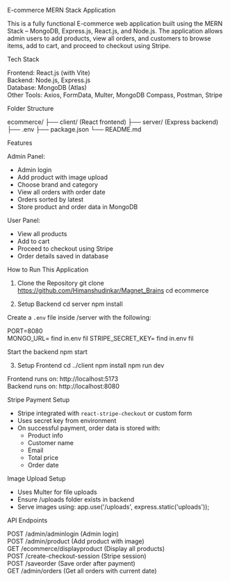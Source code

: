 E-commerce MERN Stack Application

This is a fully functional E-commerce web application built using the MERN Stack – MongoDB, Express.js, React.js, and Node.js. The application allows admin users to add products, view all orders, and customers to browse items, add to cart, and proceed to checkout using Stripe.

Tech Stack

Frontend: React.js (with Vite)  
Backend: Node.js, Express.js  
Database: MongoDB (Atlas)  
Other Tools: Axios, FormData, Multer, MongoDB Compass, Postman, Stripe

Folder Structure

ecommerce/
├── client/ (React frontend)
├── server/ (Express backend)
├── .env
├── package.json
└── README.md

Features

Admin Panel:
- Admin login
- Add product with image upload
- Choose brand and category
- View all orders with order date
- Orders sorted by latest
- Store product and order data in MongoDB

User Panel:
- View all products
- Add to cart
- Proceed to checkout using Stripe
- Order details saved in database

How to Run This Application

1. Clone the Repository
git clone https://github.com/Himanshudinkar/Magnet_Brains
cd ecommerce

2. Setup Backend
cd server
npm install

Create a `.env` file inside /server with the following:

PORT=8080  
MONGO_URL= find in.env fil
STRIPE_SECRET_KEY= find in.env fil

Start the backend
npm start

3. Setup Frontend
cd ../client
npm install
npm run dev

Frontend runs on: http://localhost:5173  
Backend runs on: http://localhost:8080

Stripe Payment Setup

- Stripe integrated with `react-stripe-checkout` or custom form
- Uses secret key from environment
- On successful payment, order data is stored with:
  - Product info
  - Customer name
  - Email
  - Total price
  - Order date

Image Upload Setup

- Uses Multer for file uploads
- Ensure /uploads folder exists in backend
- Serve images using:
  app.use('/uploads', express.static('uploads'));

API Endpoints

POST    /admin/adminlogin           (Admin login)  
POST    /admin/product              (Add product with image)  
GET     /ecommerce/displayproduct   (Display all products)  
POST    /create-checkout-session    (Stripe session)  
POST    /saveorder                  (Save order after payment)  
GET     /admin/orders               (Get all orders with current date)


